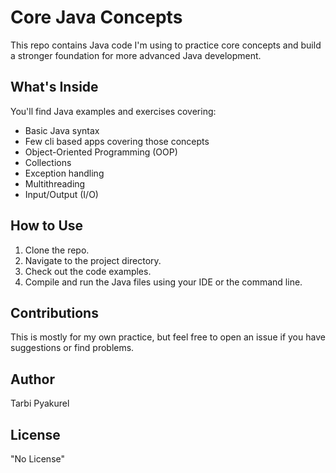 # Core Java Concepts


This repo contains Java code I'm using to practice core concepts and build a stronger foundation for more advanced Java development.

## What's Inside

You'll find Java examples and exercises covering:

* Basic Java syntax
* Few cli based apps covering those concepts
* Object-Oriented Programming (OOP)
* Collections
* Exception handling
* Multithreading
* Input/Output (I/O)

## How to Use

1.  Clone the repo.
2.  Navigate to the project directory.
3.  Check out the code examples.
4.  Compile and run the Java files using your IDE or the command line.

## Contributions

This is mostly for my own practice, but feel free to open an issue if you have suggestions or find problems.

## Author

Tarbi Pyakurel

## License

"No License"
